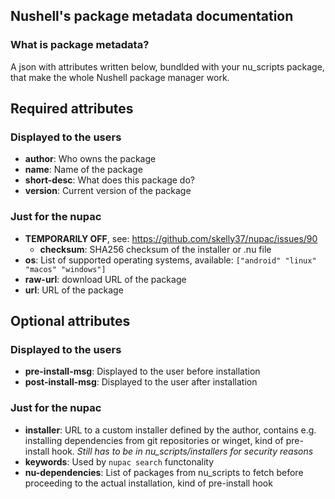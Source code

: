 ## Nushell's package metadata documentation
### What is package metadata?
A json with attributes written below, bundlded with your nu_scripts package, that make the whole Nushell package manager work.

## Required attributes
### Displayed to the users
- **author**: Who owns the package
- **name**: Name of the package
- **short-desc**: What does this package do?
- **version**: Current version of the package

### Just for the nupac
- **TEMPORARILY OFF**, see: https://github.com/skelly37/nupac/issues/90
  - **checksum**: SHA256 checksum of the installer or .nu file
- **os**: List of supported operating systems, available: `["android" "linux" "macos" "windows"]`
- **raw-url**: download URL of the package
- **url**: URL of the package

## Optional attributes
### Displayed to the users
- **pre-install-msg**: Displayed to the user before installation
- **post-install-msg**: Displayed to the user after installation

### Just for the nupac
- **installer**: URL to a custom installer defined by the author, contains e.g. installing dependencies from git repositories or winget, kind of pre-install hook. *Still has to be in nu_scripts/installers for security reasons*
- **keywords**: Used by `nupac search` functonality
- **nu-dependencies**: List of packages from nu_scripts to fetch before proceeding to the actual installation, kind of pre-install hook
